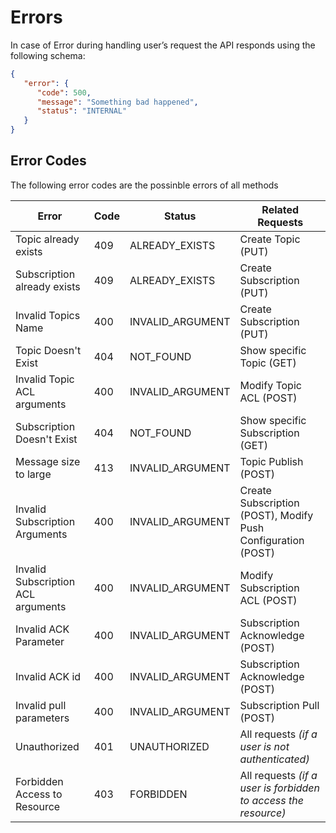 # Errors

In case of Error during handling user’s request the API responds using the following schema:

```json
{
   "error": {
      "code": 500,
      "message": "Something bad happened",
      "status": "INTERNAL"
   }
}
```
## Error Codes

The following error codes are the possinble errors of all methods

Error | Code | Status | Related Requests
------|------|----------|------------------
Topic already exists | 409 | ALREADY_EXISTS | Create Topic (PUT)  
Subscription already exists | 409 | ALREADY_EXISTS | Create Subscription (PUT)
Invalid Topics Name | 400 | INVALID_ARGUMENT | Create Subscription (PUT)
Topic Doesn't Exist | 404 | NOT_FOUND | Show specific Topic  (GET)
Invalid Topic ACL arguments | 400 | INVALID_ARGUMENT | Modify Topic ACL (POST)
Subscription Doesn't Exist | 404 | NOT_FOUND | Show specific Subscription  (GET)
Message size to large | 413 | INVALID_ARGUMENT | Topic Publish (POST)
Invalid Subscription Arguments | 400 | INVALID_ARGUMENT | Create Subscription (POST), Modify Push Configuration (POST)
Invalid Subscription ACL arguments | 400 | INVALID_ARGUMENT | Modify Subscription ACL (POST)
Invalid ACK Parameter | 400 | INVALID_ARGUMENT | Subscription Acknowledge (POST)
Invalid ACK id | 400 | INVALID_ARGUMENT | Subscription Acknowledge (POST)
Invalid pull parameters | 400 | INVALID_ARGUMENT | Subscription Pull (POST)
Unauthorized | 401 | UNAUTHORIZED | All requests _(if a user is not authenticated)_
Forbidden Access to Resource  | 403 | FORBIDDEN | All requests _(if a user is forbidden to access the resource)_
